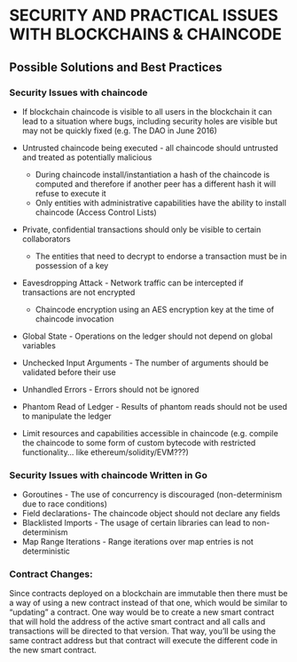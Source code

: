 # SECURITY AND PRACTICAL ISSUES WITH BLOCKCHAINS & CHAINCODE
## Possible Solutions and Best Practices

### Security Issues with chaincode

- If blockchain chaincode is visible to all users in the blockchain it can lead to a situation where bugs, including security holes are visible but may not be quickly fixed (e.g. The DAO in June 2016)
- Untrusted chaincode being executed - all chaincode should untrusted and treated as potentially malicious
    - During chaincode install/instantiation a hash of the chaincode is computed and therefore if another peer has a different hash it will refuse to execute it
    - Only entities with administrative capabilities have the ability to install chaincode (Access Control Lists)
- Private, confidential transactions should only be visible to certain collaborators
   - The entities that need to decrypt to endorse a transaction must be in possession of a key
- Eavesdropping Attack - Network traffic can be intercepted if transactions are not encrypted
    - Chaincode encryption using an AES encryption key at the time of chaincode invocation

- Global State - Operations on the ledger should not depend on global variables
- Unchecked Input Arguments - The number of arguments should be validated before their use
- Unhandled Errors - Errors should not be ignored
- Phantom Read of Ledger - Results of phantom reads should not be used to manipulate the ledger
- Limit resources and capabilities accessible in chaincode (e.g. compile the chaincode to some form of custom bytecode with restricted functionality… like ethereum/solidity/EVM???)

### Security Issues with chaincode Written in Go

- Goroutines - The use of concurrency is discouraged (non-determinism due to race conditions)
- Field declarations- The chaincode object should not declare any fields
- Blacklisted Imports - The usage of certain libraries can lead to non-determinism
- Map Range Iterations - Range iterations over map entries is not deterministic

### Contract Changes:

Since contracts deployed on a blockchain are immutable then there must be a way of using a new contract instead of that one, which would be similar to “updating” a contract. One way would be to create a new smart contract that will hold the address of the active smart contract and all calls and transactions will be directed to that version. That way, you’ll be using the same contract address but that contract will execute the different code in the new smart contract.
